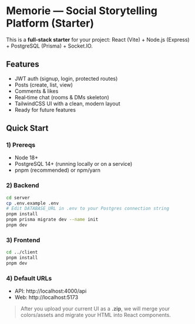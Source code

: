 # Memorie — Social Storytelling Platform (Starter)

This is a **full‑stack starter** for your project: React (Vite) + Node.js (Express) + PostgreSQL (Prisma) + Socket.IO.

## Features
- JWT auth (signup, login, protected routes)
- Posts (create, list, view)
- Comments & likes
- Real‑time chat (rooms & DMs skeleton)
- TailwindCSS UI with a clean, modern layout
- Ready for future features

## Quick Start

### 1) Prereqs
- Node 18+
- PostgreSQL 14+ (running locally or on a service)
- pnpm (recommended) or npm/yarn

### 2) Backend
```bash
cd server
cp .env.example .env
# Edit DATABASE_URL in .env to your Postgres connection string
pnpm install
pnpm prisma migrate dev --name init
pnpm dev
```

### 3) Frontend
```bash
cd ../client
pnpm install
pnpm dev
```

### 4) Default URLs
- API: http://localhost:4000/api
- Web: http://localhost:5173

> After you upload your current UI as a **.zip**, we will merge your colors/assets and migrate your HTML into React components.
